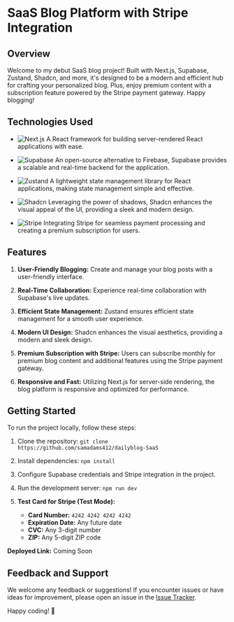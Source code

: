 # SaaS Blog Platform with Stripe Integration

## Overview
Welcome to my debut SaaS blog project! Built with Next.js, Supabase, Zustand, Shadcn, and more, it's designed to be a modern and efficient hub for crafting your personalized blog. Plus, enjoy premium content with a subscription feature powered by the Stripe payment gateway. Happy blogging! 

## Technologies Used

- ![Next.js](https://img.shields.io/badge/Next.js-%23000000?style=flat&logo=next.js&logoColor=white)
 A React framework for building server-rendered React applications with ease.

- ![Supabase](https://img.shields.io/badge/Supabase-%2335495e?style=flat&logo=supabase&logoColor=white)
 An open-source alternative to Firebase, Supabase provides a scalable and real-time backend for the application.

- ![Zustand](https://img.shields.io/badge/Zustand-%23E8CE42?style=flat&logo=zustand&logoColor=white)
 A lightweight state management library for React applications, making state management simple and effective.

- ![Shadcn](https://img.shields.io/badge/Shadcn-%23373737?style=flat)
 Leveraging the power of shadows, Shadcn enhances the visual appeal of the UI, providing a sleek and modern design.

- ![Stripe](https://img.shields.io/badge/Stripe-%231a1a1a?style=flat&logo=stripe&logoColor=white)
 Integrating Stripe for seamless payment processing and creating a premium subscription for users.

## Features

1. **User-Friendly Blogging:** Create and manage your blog posts with a user-friendly interface.

2. **Real-Time Collaboration:** Experience real-time collaboration with Supabase's live updates.

3. **Efficient State Management:** Zustand ensures efficient state management for a smooth user experience.

4. **Modern UI Design:** Shadcn enhances the visual aesthetics, providing a modern and sleek design.

5. **Premium Subscription with Stripe:** Users can subscribe monthly for premium blog content and additional features using the Stripe payment gateway.

6. **Responsive and Fast:** Utilizing Next.js for server-side rendering, the blog platform is responsive and optimized for performance.

## Getting Started

To run the project locally, follow these steps:

1. Clone the repository: `git clone https://github.com/samadams412/dailyblog-SaaS`
2. Install dependencies: `npm install`
3. Configure Supabase credentials and Stripe integration in the project.
4. Run the development server: `npm run dev`
5. **Test Card for Stripe (Test Mode):**

    - **Card Number:** `4242 4242 4242 4242`
    - **Expiration Date:** Any future date
    - **CVC:** Any 3-digit number
    - **ZIP:** Any 5-digit ZIP code

**Deployed Link:** Coming Soon


## Feedback and Support

We welcome any feedback or suggestions! If you encounter issues or have ideas for improvement, please open an issue in the [Issue Tracker](https://github.com/your-username/your-repo/issues).

Happy coding! 🚀
